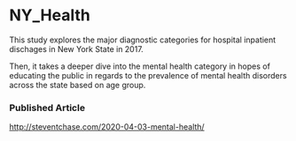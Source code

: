# NY_Health

This study explores the major diagnostic categories for hospital inpatient dischages in New York State in 2017. 

Then, it takes a deeper dive into the mental health category in hopes of educating the public in regards to the prevalence of mental health disorders across the state based on age group. 

### Published Article
http://steventchase.com/2020-04-03-mental-health/
